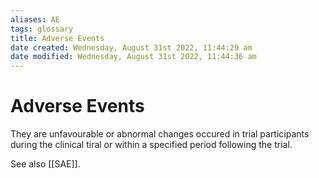 ```yaml
---
aliases: AE
tags: glossary
title: Adverse Events
date created: Wednesday, August 31st 2022, 11:44:29 am
date modified: Wednesday, August 31st 2022, 11:44:36 am
---
```

# Adverse Events 

They are unfavourable or abnormal changes occured in trial participants during the clinical tiral or within a specified period following the trial.

See also [[SAE]].